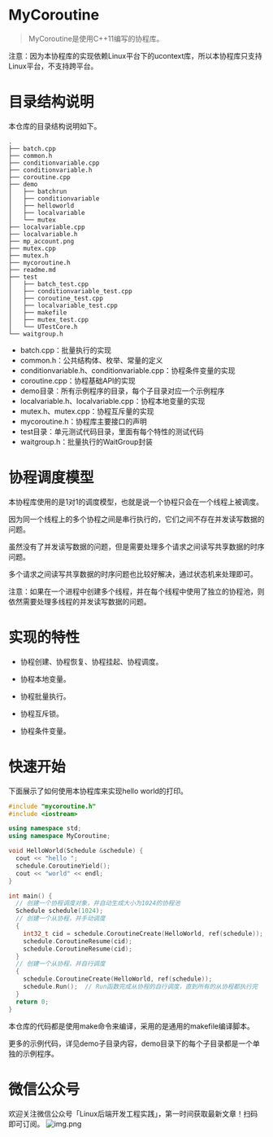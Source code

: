# MyCoroutine

> MyCoroutine是使用C++11编写的协程库。

注意：因为本协程库的实现依赖Linux平台下的ucontext库，所以本协程库只支持Linux平台，不支持跨平台。

# 目录结构说明

本仓库的目录结构说明如下。
```
.
├── batch.cpp 
├── common.h
├── conditionvariable.cpp
├── conditionvariable.h
├── coroutine.cpp
├── demo
│   ├── batchrun
│   ├── conditionvariable
│   ├── helloworld
│   ├── localvariable
│   └── mutex
├── localvariable.cpp
├── localvariable.h
├── mp_account.png
├── mutex.cpp
├── mutex.h
├── mycoroutine.h
├── readme.md
├── test
│   ├── batch_test.cpp
│   ├── conditionvariable_test.cpp
│   ├── coroutine_test.cpp
│   ├── localvariable_test.cpp
│   ├── makefile
│   ├── mutex_test.cpp
│   └── UTestCore.h
└── waitgroup.h
```

- batch.cpp：批量执行的实现
- common.h：公共结构体、枚举、常量的定义
- conditionvariable.h、conditionvariable.cpp：协程条件变量的实现
- coroutine.cpp：协程基础API的实现
- demo目录：所有示例程序的目录，每个子目录对应一个示例程序
- localvariable.h、localvariable.cpp：协程本地变量的实现
- mutex.h、mutex.cpp：协程互斥量的实现
- mycoroutine.h：协程库主要接口的声明
- test目录：单元测试代码目录，里面有每个特性的测试代码
- waitgroup.h：批量执行的WaitGroup封装

# 协程调度模型

本协程库使用的是1对1的调度模型，也就是说一个协程只会在一个线程上被调度。

因为同一个线程上的多个协程之间是串行执行的，它们之间不存在并发读写数据的问题。

虽然没有了并发读写数据的问题，但是需要处理多个请求之间读写共享数据的时序问题。

多个请求之间读写共享数据的时序问题也比较好解决，通过状态机来处理即可。

注意：如果在一个进程中创建多个线程，并在每个线程中使用了独立的协程池，则依然需要处理多线程的并发读写数据的问题。

# 实现的特性

- 协程创建、协程恢复、协程挂起、协程调度。

- 协程本地变量。

- 协程批量执行。

- 协程互斥锁。

- 协程条件变量。


# 快速开始

下面展示了如何使用本协程库来实现hello world的打印。

```C++
#include "mycoroutine.h"
#include <iostream>

using namespace std;
using namespace MyCoroutine;

void HelloWorld(Schedule &schedule) {
  cout << "hello ";
  schedule.CoroutineYield();
  cout << "world" << endl;
}

int main() {
  // 创建一个协程调度对象，并自动生成大小为1024的协程池
  Schedule schedule(1024);
  // 创建一个从协程，并手动调度
  {
    int32_t cid = schedule.CoroutineCreate(HelloWorld, ref(schedule));
    schedule.CoroutineResume(cid);
    schedule.CoroutineResume(cid);
  }
  // 创建一个从协程，并自行调度
  {
    schedule.CoroutineCreate(HelloWorld, ref(schedule));
    schedule.Run();  // Run函数完成从协程的自行调度，直到所有的从协程都执行完
  }
  return 0;
}
```

本仓库的代码都是使用make命令来编译，采用的是通用的makefile编译脚本。

更多的示例代码，详见demo子目录内容，demo目录下的每个子目录都是一个单独的示例程序。


# 微信公众号
欢迎关注微信公众号「Linux后端开发工程实践」，第一时间获取最新文章！扫码即可订阅。
![img.png](https://github.com/wanmuc/MyCoroutine/blob/main/mp_account.png#pic_center=660*180)